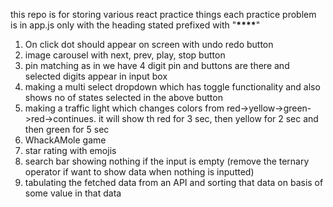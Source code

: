 this repo is for storing various react practice things
each practice problem is in app.js only with the heading stated prefixed with "**\*\*\*\***"

1. On click dot should appear on screen with undo redo button
2. image carousel with next, prev, play, stop button
3. pin matching as in we have 4 digit pin and buttons are there and selected digits appear in input box
4. making a multi select dropdown which has toggle functionality and also shows no of states selected in the above button
5. making a traffic light which changes colors from red->yellow->green->red->continues. it will show th red for 3 sec, then yellow for 2 sec and then green for 5 sec
6. WhackAMole game
7. star rating with emojis
8. search bar showing nothing if the input is empty (remove the ternary operator if want to show data when nothing is inputted)
9. tabulating the fetched data from an API and sorting that data on basis of some value in that data
